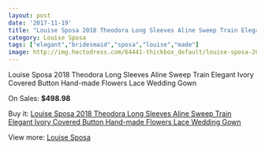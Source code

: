 ```yaml
---
layout: post
date: '2017-11-19'
title: "Louise Sposa 2018 Theodora Long Sleeves Aline Sweep Train Elegant Ivory Covered Button Hand-made Flowers Lace Wedding Gown"
category: Louise Sposa
tags: ["elegant","bridesmaid","sposa","louise","made"]
image: http://img.hectodress.com/64441-thickbox_default/louise-sposa-2018-theodora-long-sleeves-aline-sweep-train-elegant-ivory-covered-button-hand-made-flowers-lace-wedding-gown.jpg
---
```

Louise Sposa 2018 Theodora Long Sleeves Aline Sweep Train Elegant Ivory Covered Button Hand-made Flowers Lace Wedding Gown

On Sales: **$498.98**
<a href="https://www.hectodress.com/louise-sposa/20892-louise-sposa-2018-theodora-long-sleeves-aline-sweep-train-elegant-ivory-covered-button-hand-made-flowers-lace-wedding-gown.html"><amp-img layout="responsive" width="600" height="600" src="//img.hectodress.com/64441-thickbox_default/louise-sposa-2018-theodora-long-sleeves-aline-sweep-train-elegant-ivory-covered-button-hand-made-flowers-lace-wedding-gown.jpg" alt="Louise Sposa 2018 Theodora Long Sleeves Aline Sweep Train Elegant Ivory Covered Button Hand-made Flowers Lace Wedding Gown 0" /></a>
<a href="https://www.hectodress.com/louise-sposa/20892-louise-sposa-2018-theodora-long-sleeves-aline-sweep-train-elegant-ivory-covered-button-hand-made-flowers-lace-wedding-gown.html"><amp-img layout="responsive" width="600" height="600" src="//img.hectodress.com/64444-thickbox_default/louise-sposa-2018-theodora-long-sleeves-aline-sweep-train-elegant-ivory-covered-button-hand-made-flowers-lace-wedding-gown.jpg" alt="Louise Sposa 2018 Theodora Long Sleeves Aline Sweep Train Elegant Ivory Covered Button Hand-made Flowers Lace Wedding Gown 1" /></a>
<a href="https://www.hectodress.com/louise-sposa/20892-louise-sposa-2018-theodora-long-sleeves-aline-sweep-train-elegant-ivory-covered-button-hand-made-flowers-lace-wedding-gown.html"><amp-img layout="responsive" width="600" height="600" src="//img.hectodress.com/64443-thickbox_default/louise-sposa-2018-theodora-long-sleeves-aline-sweep-train-elegant-ivory-covered-button-hand-made-flowers-lace-wedding-gown.jpg" alt="Louise Sposa 2018 Theodora Long Sleeves Aline Sweep Train Elegant Ivory Covered Button Hand-made Flowers Lace Wedding Gown 2" /></a>
<a href="https://www.hectodress.com/louise-sposa/20892-louise-sposa-2018-theodora-long-sleeves-aline-sweep-train-elegant-ivory-covered-button-hand-made-flowers-lace-wedding-gown.html"><amp-img layout="responsive" width="600" height="600" src="//img.hectodress.com/64442-thickbox_default/louise-sposa-2018-theodora-long-sleeves-aline-sweep-train-elegant-ivory-covered-button-hand-made-flowers-lace-wedding-gown.jpg" alt="Louise Sposa 2018 Theodora Long Sleeves Aline Sweep Train Elegant Ivory Covered Button Hand-made Flowers Lace Wedding Gown 3" /></a>

Buy it: [Louise Sposa 2018 Theodora Long Sleeves Aline Sweep Train Elegant Ivory Covered Button Hand-made Flowers Lace Wedding Gown](https://www.hectodress.com/louise-sposa/20892-louise-sposa-2018-theodora-long-sleeves-aline-sweep-train-elegant-ivory-covered-button-hand-made-flowers-lace-wedding-gown.html "Louise Sposa 2018 Theodora Long Sleeves Aline Sweep Train Elegant Ivory Covered Button Hand-made Flowers Lace Wedding Gown")

View more: [Louise Sposa](https://www.hectodress.com/382-louise-sposa "Louise Sposa")
